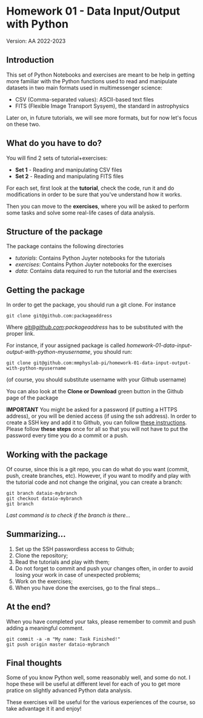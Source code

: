 # Homework 01 - Data Input/Output with Python
Version: AA 2022-2023

## Introduction
This set of Python Notebooks and exercises are meant to be help in getting more familiar with the
Python functions used to read and manipulate datasets in two main formats used in multimessenger
science:

* CSV (Comma-separated values): ASCII-based text files
* FITS (Flexible Image Transport Sysyem), the standard in astrophysics

Later on, in future tutorials, we will see more formats, but for now let's focus on these two.

## What do you have to do?
You will find 2 sets of tutorial+exercises:
* **Set 1** - Reading and manipulating CSV files
* **Set 2** - Reading and manipulating FITS files

For each set, first look at the **tutorial**, check the code, run it and do modifications in order to be sure that you've understand how it works.

Then you can move to the **exercises**, where you will be asked to perform some tasks and solve some
real-life cases of data analysis.

## Structure of the package
The package contains the following directories

* *tutorials*: Contains Python Juyter notebooks for the tutorials
* *exercises*: Contains Python Juyter notebooks for the exercises
* *data*: Contains data required to run the tutorial and the exercises

## Getting the package
In order to get the package, you should run a git clone.
For instance 
```
git clone git@github.com:packageaddress
```
Where *git@github.com:packageaddress* has to be substituted with the proper link.

For instance, if your assigned package is called
*homework-01-data-input-output-with-python-myusername*, you should run:
```
git clone git@github.com:mmphyslab-pi/homework-01-data-input-output-with-python-myusername
```
(of course, you should substitute username with your Github username)
 
You can also look at the **Clone or Download** green button in the Github page of the package

**IMPORTANT** You might be asked for a password (if putting a HTTPS address), or you will be denied access (if using the ssh address). In order to create a SSH key and add it to Github, you can follow [these instructions](https://docs.github.com/en/authentication/connecting-to-github-with-ssh/adding-a-new-ssh-key-to-your-github-account). Please follow **these steps** once for all so that you will not have to put the password every time you do a commit or a push.

## Working with the package
Of course, since this is a git repo, you can do what do you want (commit, push, create branches, etc).
However, if you want to modify and play with the tutorial code and not change the original, you can create a branch:
```
git branch dataio-mybranch
git checkout dataio-mybranch
git branch 
```
*Last command is to check if the branch is there...*


## Summarizing...
1) Set up the SSH passwordless access to Github;
2) Clone the repository;
3) Read the tutorials and play with them;
4) Do not forget to commit and push your changes often, in order to avoid losing your work in case of unexpected problems;
5) Work on the exercises;
6) When you have done the exercises, go to the final steps...


## At the end?
When you have completed your taks, please remember to commit and push adding a meaningful comment.
```
git commit -a -m "My name: Task Finished!" 
git push origin master dataio-mybranch
```


## Final thoughts
Some of you know Python well, some reasonably well, and some do not.
I hope these will be useful at different level for each of you to get more pratice on slightly advanced Python data analysis. 

These exercises will be useful for the various experiences of the course, so take advantage it it and enjoy!